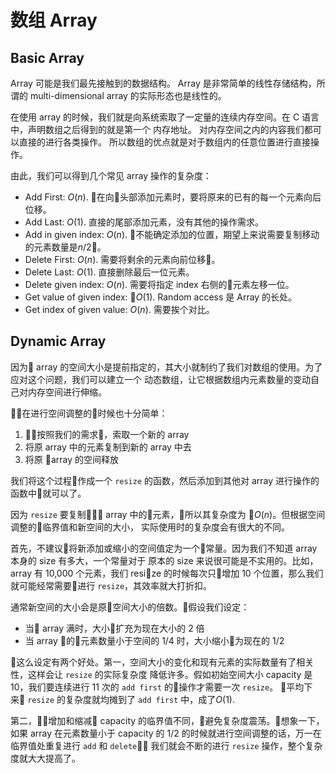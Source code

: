 # 数组 Array

## Basic Array

Array 可能是我们最先接触到的数据结构。
Array 是非常简单的线性存储结构，所谓的 multi-dimensional array 的实际形态也是线性的。

在使用 array 的时候，我们就是向系统索取了一定量的连续内存空间。在 C 语言中，声明数组之后得到的就是第一个
内存地址。 对内存空间之内的内容我们都可以直接的进行各类操作。 所以数组的优点就是对于数组内的任意位置进行直接操作。

由此，我们可以得到几个常见 array 操作的复杂度：

- Add First: $O(n)$. 在向头部添加元素时，要将原来的已有的每一个元素向后位移。
- Add Last: $O(1)$. 直接的尾部添加元素，没有其他的操作需求。
- Add in given index: $O(n)$. 不能确定添加的位置，期望上来说需要复制移动的元素数量是$n/2$。
- Delete First: $O(n)$. 需要将剩余的元素向前位移。
- Delete Last: $O(1)$. 直接删除最后一位元素。
- Delete given index: $O(n)$. 需要将指定 index 右侧的元素左移一位。
- Get value of given index: $O(1)$. Random access 是 Array 的长处。
- Get index of given value: $O(n)$. 需要挨个对比。

## Dynamic Array

因为 array 的空间大小是提前指定的，其大小就制约了我们对数组的使用。为了应对这个问题，我们可以建立一个
动态数组，让它根据数组内元素数量的变动自己对内存空间进行伸缩。

在进行空间调整的时候也十分简单：

1. 按照我们的需求，索取一个新的 array
2. 将原 array 中的元素复制到新的 array 中去
3. 将原 array 的空间释放

我们将这个过程作成一个 `resize` 的函数，然后添加到其他对 array 进行操作的函数中就可以了。

因为 `resize` 要复制 array 中的元素，所以其复杂度为 $O(n)$。但根据空间调整的临界值和新空间的大小，
实际使用时的复杂度会有很大的不同。

首先，不建议将新添加或缩小的空间值定为一个常量。因为我们不知道 array 本身的 size 有多大，一个常量对于
原本的 size 来说很可能是不实用的。比如，array 有 10,000 个元素，我们 resize 的时候每次只增加 10
个位置，那么我们就可能经常需要进行 `resize`，其效率就大打折扣。

通常新空间的大小会是原空间大小的倍数。假设我们设定：

- 当 array 满时，大小扩充为现在大小的 2 倍
- 当 array 的元素数量小于空间的 1/4 时，大小缩小为现在的 1/2

这么设定有两个好处。第一，空间大小的变化和现有元素的实际数量有了相关性，这样会让 `resize` 的实际复杂度
降低许多。假如初始空间大小 capacity 是 10，我们要连续进行 11 次的 `add first` 的操作才需要一次 `resize`。
平均下来 `resize` 的复杂度就均摊到了 `add first` 中，成了$O(1)$.

第二，增加和缩减 capacity 的临界值不同，避免复杂度震荡。想象一下，如果 array 在元素数量小于 capacity
的 1/2 的时候就进行空间调整的话，万一在临界值处重复进行 `add` 和 `delete`， 我们就会不断的进行
`resize` 操作，整个复杂度就大大提高了。
